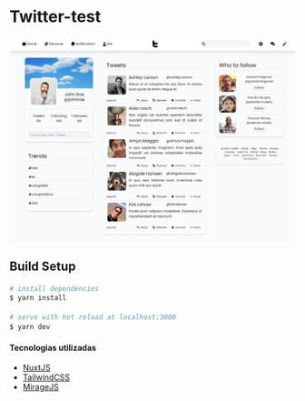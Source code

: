 # Twitter-test

![Alt text](screenshot.png?raw=true "Twitter-test")

## Build Setup

```bash
# install dependencies
$ yarn install

# serve with hot reload at localhost:3000
$ yarn dev
```

#### Tecnologias utilizadas

 - [NuxtJS](https://nuxtjs.org)
 - [TailwindCSS](https://tailwindcss.com)
 - [MirageJS](https://miragejs.com)